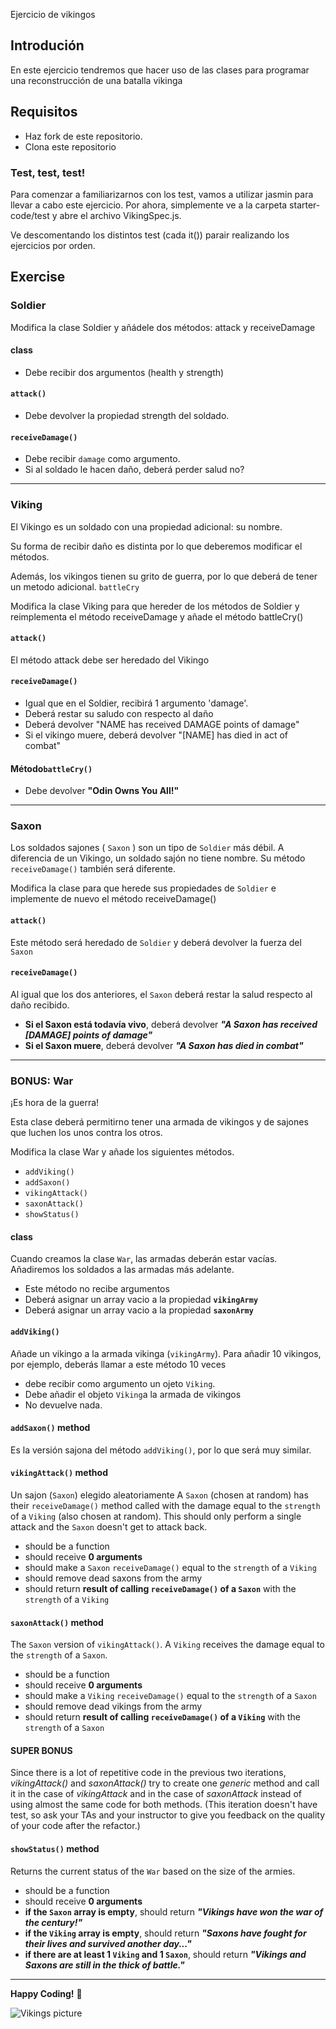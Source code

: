 Ejercicio de vikingos

## Introdución

En este ejercicio tendremos que hacer uso de las clases para programar una reconstrucción de una batalla vikinga


## Requisitos

- Haz fork de este repositorio.
- Clona este repositorio

### Test, test, test!

Para comenzar a familiarizarnos con los test, vamos a utilizar jasmin para llevar a cabo este ejercicio. Por ahora, simplemente ve a la carpeta starter-code/test y abre el archivo VikingSpec.js. 

Ve descomentando los distintos test (cada it()) parair realizando los ejercicios por orden. 

## Exercise

### Soldier

Modifica la clase Soldier y añádele dos métodos: attack y receiveDamage

#### class

- Debe recibir dos argumentos (health y strength)

#### `attack()` 

- Debe devolver la propiedad strength del soldado. 

#### `receiveDamage()` 

- Debe recibir `damage` como argumento.
- Si al soldado le hacen daño, deberá perder salud no?

---

### Viking

El Vikingo es un soldado con una propiedad adicional: su nombre. 

Su forma de recibir daño es distinta por lo que deberemos modificar el métodos. 

Además, los vikingos tienen su grito de guerra, por lo que deberá de tener un metodo adicional. `battleCry`

Modifica la clase Viking para que hereder de los métodos de Soldier y reimplementa el método receiveDamage y añade el método battleCry()

#### `attack()`
El método attack debe ser heredado del Vikingo

#### `receiveDamage()` 


- Igual que en el Soldier, recibirá 1 argumento 'damage'.
- Deberá restar su saludo con respecto al daño
- Deberá devolver "NAME has received DAMAGE points of damage"
- Si el vikingo muere, deberá devolver "[NAME] has died in act of combat"

#### Método`battleCry()`

- Debe devolver __"Odin Owns You All!"__

---

### Saxon

Los soldados sajones ( `Saxon` ) son un tipo de `Soldier` más débil. A diferencia de un Vikingo, un soldado sajón no tiene nombre. Su método `receiveDamage()` también será diferente.

Modifica la clase para que herede sus propiedades de `Soldier` e implemente de nuevo el método receiveDamage()

#### `attack()`

Este método será heredado de `Soldier` y deberá devolver la fuerza del `Saxon`

#### `receiveDamage()`

Al igual que los dos anteriores, el `Saxon` deberá restar la salud respecto al daño recibido. 

- __Si el Saxon está todavía vivo__, deberá devolver ___"A Saxon has received [DAMAGE] points of damage"___
- __Si el Saxon muere__, deberá devolver ___"A Saxon has died in combat"___

---

### BONUS: War

¡Es hora de la guerra!

Esta clase deberá permitirno tener una armada de vikingos y de sajones que luchen los unos contra los otros.  

Modifica la clase War y añade los siguientes métodos. 

- `addViking()`
- `addSaxon()`
- `vikingAttack()`
- `saxonAttack()`
- `showStatus()`

#### class

Cuando creamos la clase `War`, las armadas deberán estar vacías. Añadiremos los soldados a las armadas más adelante.

- Este método no recibe argumentos
- Deberá asignar un array vacio a la propiedad __`vikingArmy`__
- Deberá asignar un array vacio a la propiedad __`saxonArmy`__

#### `addViking()` 

Añade un vikingo a la armada vikinga (`vikingArmy`). Para añadir 10 vikingos, por ejemplo, deberás llamar a este método 10 veces

- debe recibir como argumento un ojeto `Viking`.
- Debe añadir el objeto `Viking`a la armada de vikingos
- No devuelve nada. 

#### `addSaxon()` method

Es la versión sajona del método  `addViking()`, por lo que será muy similar. 

#### `vikingAttack()` method

Un sajon (`Saxon`) elegido aleatoriamente 
A `Saxon` (chosen at random) has their `receiveDamage()` method called with the damage equal to the `strength` of a `Viking` (also chosen at random). This should only perform a single attack and the `Saxon` doesn't get to attack back.

- should be a function
- should receive __0 arguments__
- should make a `Saxon` `receiveDamage()` equal to the `strength` of a `Viking`
- should remove dead saxons from the army
- should return __result of calling `receiveDamage()` of a `Saxon`__ with the `strength` of a `Viking`

#### `saxonAttack()` method

The `Saxon` version of `vikingAttack()`. A `Viking` receives the damage equal to the `strength` of a `Saxon`.

- should be a function
- should receive __0 arguments__
- should make a `Viking` `receiveDamage()` equal to the `strength` of a `Saxon`
- should remove dead vikings from the army
- should return __result of calling `receiveDamage()` of a `Viking`__ with the `strength` of a `Saxon`

#### SUPER BONUS

Since there is a lot of repetitive code in the previous two iterations, _vikingAttack()_ and _saxonAttack()_ try to create one _generic_ method and call it in the case of _vikingAttack_ and in the case of _saxonAttack_ instead of using almost the same code for both methods. (This iteration doesn't have test, so ask your TAs and your instructor to give you feedback on the quality of your code after the refactor.)

#### `showStatus()` method

Returns the current status of the `War` based on the size of the armies.

- should be a function
- should receive __0 arguments__
- __if the `Saxon` array is empty__, should return ___"Vikings have won the war of the century!"___
- __if the `Viking` array is empty__, should return ___"Saxons have fought for their lives and survived another day..."___
- __if there are at least 1 `Viking` and 1 `Saxon`__, should return ___"Vikings and Saxons are still in the thick of battle."___

---

__Happy Coding!__ 💙

![Vikings picture](https://i.imgur.com/fHHEoEj.jpg)
